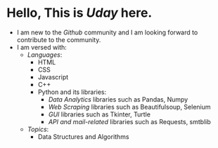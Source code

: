 # Hello, This is _Uday_ here.
- I am new to the _Github_ community and I am looking forward to contribute to the community.
- I am versed with:
  - _Languages_:
    - HTML
    - CSS
    - Javascript
    - C++
    - Python and its libraries:
      - _Data Analytics_ libraries  such as Pandas, Numpy
      - _Web Scraping_ libraries such as Beautifulsoup, Selenium
      - _GUI_ libraries such as Tkinter, Turtle
      - _API and mail-related_ libraries such as Requests, smtblib
  - _Topics_:
    - Data Structures and Algorithms
  


